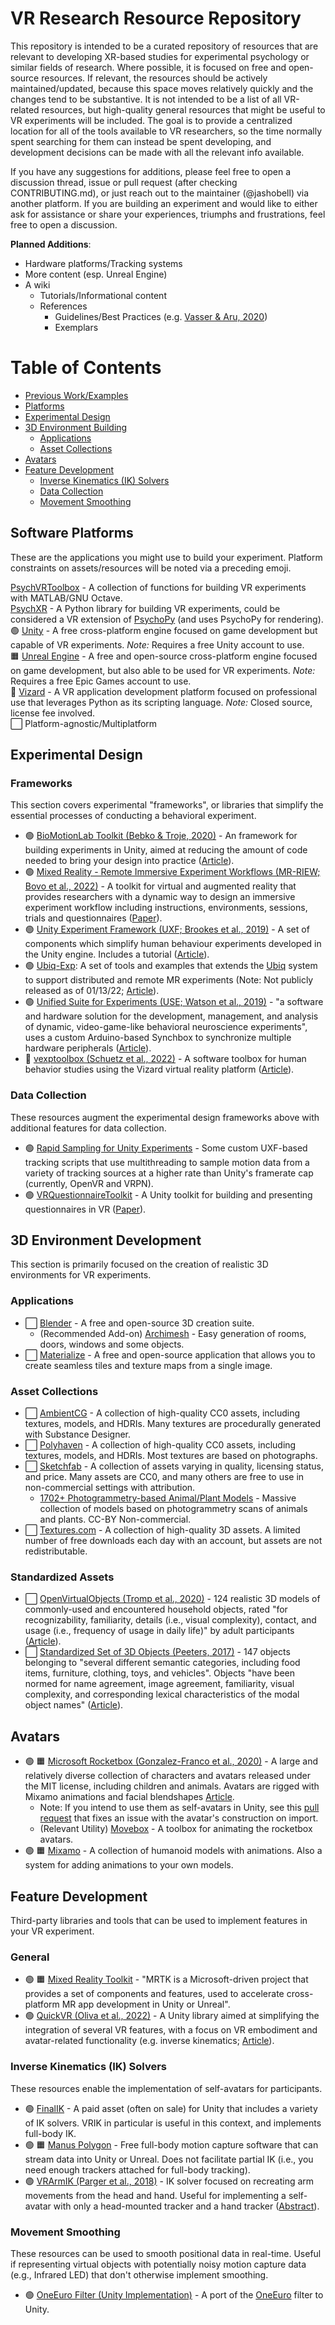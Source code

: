 # VR Research Resource Repository

This repository is intended to be a curated repository of resources that are relevant to developing XR-based studies for experimental psychology or similar fields of research. Where possible, it is focused on free and open-source resources. If relevant, the resources should be actively maintained/updated, because this space moves relatively quickly and the changes tend to be substantive. It is not intended to be a list of all VR-related resources, but high-quality general resources that might be useful to VR experiments will be included. The goal is to provide a centralized location for all of the tools available to VR researchers, so the time normally spent searching for them can instead be spent developing, and development decisions can be made with all the relevant info available. 

If you have any suggestions for additions, please feel free to open a discussion thread, issue or pull request (after checking CONTRIBUTING.md), or just reach out to the maintainer (@jashobell) via another platform. If you are building an experiment and would like to either ask for assistance or share your experiences, triumphs and frustrations, feel free to open a discussion.

**Planned Additions**:

- Hardware platforms/Tracking systems
- More content (esp. Unreal Engine)
- A wiki
    - Tutorials/Informational content
    - References
        - Guidelines/Best Practices (e.g. [Vasser & Aru, 2020](https://www.sciencedirect.com/science/article/pii/S2352250X20300683))
        - Exemplars

# Table of Contents
- [Previous Work/Examples](https://github.com/JashoBell/vr-experiments-resource-repo/wiki/Open-Source-Research)
- [Platforms](#software-platforms)
- [Experimental Design](#experimental-design)
- [3D Environment Building](#3d-environment-building)
    - [Applications](#applications)
    - [Asset Collections](#asset-collections)
- [Avatars](#avatars)
- [Feature Development](#feature-development)
    - [Inverse Kinematics (IK) Solvers](#inverse-kinematics-ik-solvers)
    - [Data Collection](#data-collection)
    - [Movement Smoothing](#movement-smoothing)



## Software Platforms
These are the applications you might use to build your experiment. Platform constraints on assets/resources will be noted via a preceding emoji.

[PsychVRToolbox](http://psychtoolbox.org/docs/PsychVRToolbox) - A collection of functions for building VR experiments with MATLAB/GNU Octave.  
[PsychXR](psychxr.org) - A Python library for building VR experiments, could be considered a VR extension of [PsychoPy](https://www.psychopy.org/) (and uses PsychoPy for rendering).  
:green_circle: [Unity](https://unity.com/) - A free cross-platform engine focused on game development but capable of VR experiments. *Note:* Requires a free Unity account to use.  
:orange_square: [Unreal Engine](https://www.unrealengine.com/en-US) - A free and open-source cross-platform engine focused on game development, but also able to be used for VR experiments. *Note:* Requires a free Epic Games account to use.  
:large_blue_diamond: [Vizard](https://www.worldviz.com/vizard-virtual-reality-software) - A VR application development platform focused on professional use that leverages Python as its scripting language. *Note:* Closed source, license fee involved.    
:white_large_square: Platform-agnostic/Multiplatform  


## Experimental Design

### Frameworks
This section covers experimental "frameworks", or libraries that simplify the essential processes of conducting a behavioral experiment.

- :green_circle: [BioMotionLab Toolkit (Bebko & Troje, 2020)](https://github.com/BioMotionLab/TUX) - An framework for building experiments in Unity, aimed at reducing the amount of code needed to bring your design into practice ([Article](https://psyarxiv.com/arvkf/)).    
- :green_circle: [Mixed Reality - Remote Immersive Experiment Workflows (MR-RIEW; Bovo et al., 2022)](https://github.com/CrowdVRLab/MR-RIEW) - A toolkit for virtual and augmented reality that provides researchers with a dynamic way to design an immersive experiment workflow including instructions, environments, sessions, trials and questionnaires ([Paper](https://ieeexplore.ieee.org/document/9757432)).
- :green_circle: [Unity Experiment Framework (UXF; Brookes et al., 2019)](https://github.com/immersivecognition/unity-experiment-framework) - A set of components which simplify human behaviour experiments developed in the Unity engine. Includes a tutorial ([Article](https://link.springer.com/article/10.3758/s13428-019-01242-0)).
- :green_circle: [Ubiq-Exp](https://ubiq.online/publications/ubiq-exp/): A set of tools and examples that extends the [Ubiq](https://github.com/UCL-VR/ubiq/) system to support distributed and remote MR experiments (Note: Not publicly released as of 01/13/22; [Article](https://www.frontiersin.org/articles/10.3389/frvir.2022.912078/full)).
- :green_circle: [Unified Suite for Experiments (USE; Watson et al., 2019)](http://accl.psy.vanderbilt.edu/resources/analysis-tools/unifiedsuiteforexperiments/) - "a software and hardware solution for the development, management, and analysis of dynamic, video-game-like behavioral neuroscience experiments", uses a custom Arduino-based Synchbox to synchronize multiple hardware peripherals ([Article](https://www.sciencedirect.com/science/article/abs/pii/S0165027019302316)).
- :large_blue_diamond: [vexptoolbox (Schuetz et al., 2022)](https://github.com/ischtz/vizard-experiment-toolbox) - A software toolbox for human behavior studies using the Vizard virtual reality platform ([Article](https://link.springer.com/article/10.3758/s13428-022-01831-6)).

### Data Collection
These resources augment the experimental design frameworks above with additional features for data collection.

- :green_circle: [Rapid Sampling for Unity Experiments](https://github.com/JashoBell/rapid-sampling-for-unity-experiments) - Some custom UXF-based tracking scripts that use multithreading to sample motion data from a variety of tracking sources at a higher rate than Unity's framerate cap (currently, OpenVR and VRPN).
- :green_circle: [VRQuestionnaireToolkit](https://github.com/MartinFk/VRQuestionnaireToolkit) - A Unity toolkit for building and presenting questionnaires in VR ([Paper](https://hcitang.org/papers/2020-uist2020wip-feick-vrqt.pdf)).

## 3D Environment Development
This section is primarily focused on the creation of realistic 3D environments for VR experiments.

### Applications
- :white_large_square: [Blender](https://www.blender.org/) - A free and open-source 3D creation suite.  
    - (Recommended Add-on) [Archimesh](https://docs.blender.org/manual/en/3.3/addons/add_mesh/archimesh.html) - Easy generation of rooms, doors, windows and some objects.
- :white_large_square: [Materialize](https://boundingboxsoftware.com/materialize/) - A free and open-source application that allows you to create seamless tiles and texture maps from a single image.

### Asset Collections
- :white_large_square: [AmbientCG](https://ambientcg.com/) - A collection of high-quality CC0 assets, including textures, models, and HDRIs. Many textures are procedurally generated with Substance Designer.
- :white_large_square: [Polyhaven](https://polyhaven.com/) - A collection of high-quality CC0 assets, including textures, models, and HDRIs. Most textures are based on photographs.
- :white_large_square: [Sketchfab](https://sketchfab.com/) - A collection of assets varying in quality, licensing status, and price. Many assets are CC0, and many others are free to use in non-commercial settings with attribution.
    - [1702+ Photogrammetry-based Animal/Plant Models](https://sketchfab.com/ffishAsia-and-floraZia) - Massive collection of models based on photogrammetry scans of animals and plants. CC-BY Non-commercial.
- :white_large_square: [Textures.com](https://www.textures.com/) - A collection of high-quality 3D assets. A limited number of free downloads each day with an account, but assets are not redistributable.

### Standardized Assets
- :white_large_square: [OpenVirtualObjects (Tromp et al., 2020)](https://edmond.mpdl.mpg.de/dataset.xhtml?persistentId=doi:10.17617/3.ANGZTW) - 124 realistic 3D models of commonly-used and encountered household objects, rated "for recognizability, familiarity, details (i.e., visual complexity), contact, and usage (i.e., frequency of usage in daily life)" by adult participants ([Article](https://www.frontiersin.org/articles/10.3389/frvir.2020.611091/full)).
- :white_large_square: [Standardized Set of 3D Objects (Peeters, 2017)](https://archive.mpi.nl/mpi/islandora/object/mpi:1839_CA8BDA0E_B042_417F_8661_8810B57E6732?asOfDateTime=2018-03-02T11:00:00.000Z) - 147 objects belonging to "several different semantic categories, including food items, furniture, clothing, toys, and vehicles". Objects "have been normed for name agreement, image agreement, familiarity, visual complexity, and corresponding lexical characteristics of the modal object names" ([Article](https://link.springer.com/article/10.3758/s13428-017-0925-3)).

## Avatars
- :green_circle: :orange_square: [Microsoft Rocketbox (Gonzalez-Franco et al., 2020)](https://github.com/microsoft/Microsoft-Rocketbox) - A large and relatively diverse collection of characters and avatars released under the MIT license, including children and animals. Avatars are rigged with Mixamo animations and facial blendshapes [Article](https://www.frontiersin.org/articles/10.3389/frvir.2020.561558/full). 
    - Note: If you intend to use them as self-avatars in Unity, see this [pull request](https://github.com/microsoft/Microsoft-Rocketbox/pull/19) that fixes an issue with the avatar's construction on import.
    - (Relevant Utility) [Movebox](https://github.com/microsoft/MoveBox-for-Microsoft-Rocketbox) - A toolbox for animating the rocketbox avatars.
- :green_circle: :orange_square: [Mixamo](https://www.mixamo.com/) - A collection of humanoid models with animations. Also a system for adding animations to your own models.

## Feature Development  
Third-party libraries and tools that can be used to implement features in your VR experiment.

### General

- :green_circle: :orange_square: [Mixed Reality Toolkit](https://github.com/microsoft/MixedRealityToolkit) - "MRTK is a Microsoft-driven project that provides a set of components and features, used to accelerate cross-platform MR app development in Unity or Unreal". 
- :green_circle: [QuickVR (Oliva et al., 2022)](https://github.com/eventlab-projects/com.quickvr.quickbase) - A Unity library aimed at simplifying the integration of several VR features, with a focus on VR embodiment and avatar-related functionality (e.g. inverse kinematics; [Article](https://www.frontiersin.org/articles/10.3389/frvir.2022.937191/full)).

### Inverse Kinematics (IK) Solvers
These resources enable the implementation of self-avatars for participants.

- :green_circle: [FinalIK](https://assetstore.unity.com/packages/tools/animation/final-ik-14290) - A paid asset (often on sale) for Unity that includes a variety of IK solvers. VRIK in particular is useful in this context, and implements full-body IK.
- :green_circle: :orange_square: [Manus Polygon](https://www.manus-meta.com/software/polygon) - Free full-body motion capture software that can stream data into Unity or Unreal. Does not facilitate partial IK (i.e., you need enough trackers attached for full-body tracking).
- :green_circle: [VRArmIK (Parger et al., 2018)](https://github.com/dabeschte/VRArmIK) - IK solver focused on recreating arm movements from the head and hand. Useful for implementing a self-avatar with only a head-mounted tracker and a hand tracker ([Abstract](https://dl.acm.org/doi/abs/10.1145/3281505.3281529)).

### Movement Smoothing
These resources can be used to smooth positional data in real-time. Useful if representing virtual objects with potentially noisy motion capture data (e.g., Infrared LED) that don't otherwise implement smoothing.

- :green_circle: [OneEuro Filter (Unity Implementation)](https://github.com/DarioMazzanti/OneEuroFilterUnity) - A port of the [OneEuro](https://gery.casiez.net/1euro/) filter to Unity.

